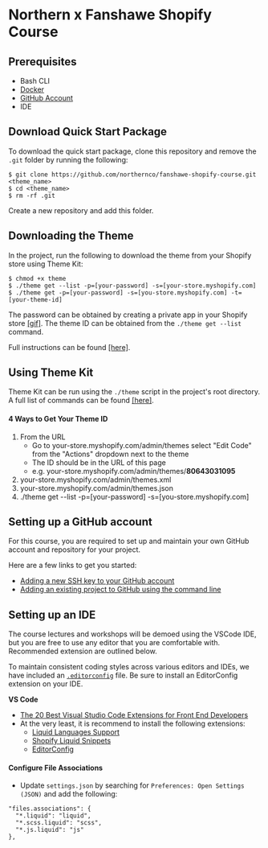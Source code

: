 # Northern x Fanshawe Shopify Course

## Prerequisites
- Bash CLI
- [Docker](https://docs.docker.com/install/)
- [GitHub Account](https://github.com/)
- IDE

## Download Quick Start Package

To download the quick start package, clone this repository and remove the `.git` folder by running the following:

```console
$ git clone https://github.com/northernco/fanshawe-shopify-course.git <theme_name>
$ cd <theme_name>
$ rm -rf .git
```

Create a new repository and add this folder.

## Downloading the Theme

In the project, run the following to download the theme from your Shopify store using Theme Kit:

```console
$ chmod +x theme
$ ./theme get --list -p=[your-password] -s=[your-store.myshopify.com]
$ ./theme get -p=[your-password] -s=[you-store.myshopify.com] -t=[your-theme-id]
```

The password can be obtained by creating a private app in your Shopify store [[gif]](https://shopify.github.io/themekit/assets/images/shopify-local-theme-development-generate-api.gif). The theme ID can be obtained from the `./theme get --list` command.

Full instructions can be found [[here]](https://shopify.github.io/themekit/#configure-an-existing-theme).

## Using Theme Kit

Theme Kit can be run using the `./theme` script in the project's root directory. A full list of commands can be found [[here]](https://shopify.github.io/themekit/commands/).

#### 4 Ways to Get Your Theme ID
1. From the URL
   - Go to your-store.myshopify.com/admin/themes select "Edit Code" from the "Actions" dropdown next to the theme
   - The ID should be in the URL of this page
   - e.g. your-store.myshopify.com/admin/themes/**80643031095**
2. your-store.myshopify.com/admin/themes.xml
3. your-store.myshopify.com/admin/themes.json
4. ./theme get --list -p=[your-password] -s=[you-store.myshopify.com]

## Setting up a GitHub account
For this course, you are required to set up and maintain your own GitHub account and repository for your project.

Here are a few links to get you started:
- [Adding a new SSH key to your GitHub account](https://help.github.com/en/github/authenticating-to-github/adding-a-new-ssh-key-to-your-github-account)
- [Adding an existing project to GitHub using the command line](https://help.github.com/en/github/importing-your-projects-to-github/adding-an-existing-project-to-github-using-the-command-line)

## Setting up an IDE
The course lectures and workshops will be demoed using the VSCode IDE, but you are free to use any editor that you are comfortable with. Recommended extension are outlined below.

To maintain consistent coding styles across various editors and IDEs, we have included an [`.editorconfig`](https://editorconfig.org/) file. Be sure to install an EditorConfig extension on your IDE.

**VS Code**
- [The 20 Best Visual Studio Code Extensions for Front End Developers](https://www.shopify.ca/partners/blog/best-visual-studio-code-extensions)
- At the very least, it is recommend to install the following extensions:
   - [Liquid Languages Support](https://marketplace.visualstudio.com/items?itemName=neilding.language-liquid)
   - [Shopify Liquid Snippets](https://marketplace.visualstudio.com/items?itemName=killalau.vscode-liquid-snippets)
   - [EditorConfig](https://marketplace.visualstudio.com/items?itemName=EditorConfig.EditorConfig)

#### Configure File Associations
- Update `settings.json` by searching for `Preferences: Open Settings (JSON)` and add the following:
```
"files.associations": {
  "*.liquid": "liquid",
  "*.scss.liquid": "scss",
  "*.js.liquid": "js"
},
```
